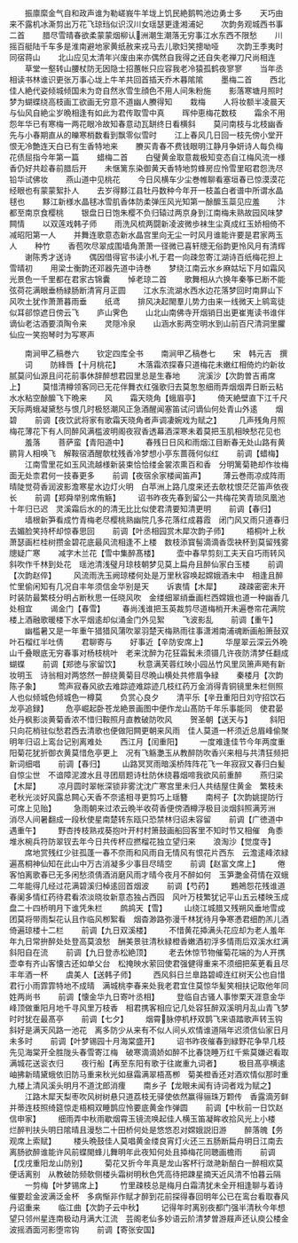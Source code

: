 <!-- { "loadSidebar": true } -->
　　振廪縻金气自和政声谁为勒嵯峩牛羊垅上饥民絶鹅鸭池边勇士多
　　天巧由来不露机冰澌剪出万花飞琼珰似识汉川女瑶瑟更逢湘浦妃
　　次韵务观城西书事二首
　　腊尽雪晴春欲柔蒙蒙烟柳认洲潮生潮落无穷事江水东西不限愁
　　川摇百艇陆千车多是淮南避地家黄纸赦来戎马去儿歌妇笑摠呦哑
　　次韵王季夷时同宿蒋山
　　北山应见太清年兴废由来亦偶然自我得之还自失老禅刀尺尚相连
　　草堂一壑转山腰杖防无因隐士招蕙帐只应容我老冷猿孤鹤夜寥寥
　　当年丞相读书林谁识更张万事心垅上牛羊共回首插天乔木暮隂隂
　　墨梅二首
　　西北佳人絶代姿倾城倾国未为竒自然氷雪生顔色不用人间朱粉施
　　影落寒塘月照时梦为蝴蝶绕高枝画工欲画无穷意不道幽人賸得知
　　栽梅
　　人将妆额半凌晨天与仙风自絶尘岁晩相逢有如此为君传取雪中真
　　晖仲恵梅花数枝
　　霜余不用怨年华已有寒梅一两花眼冷故知春意动瓦缾终日看横斜
　　莫问南枝与北枝幽香先与小春期直从的皪寒梢数看到飘零似雪时
　　江上春风几日回一枝先傍小堂开恨无冷艶连天白已有生香特地来
　　賸买青春不费钱眼明江静月争妍诗人每负梅花债屈指今年第一篇
　　蜡梅二首
　　白璧黄金取意裁极知变态自江梅风流一様香仍好共趁春前腊后开
　　未惬篱东染御黄天香特地剪蜂房应怜雪里昭君怨洗尽铅华试佛妆
　　燕山道中见桃花
　　今日风横车少尘巻帷聊看塞垣春已惊漠漠花经眼也有蒙蒙絮扑人
　　去岁得黟江县牡丹数种今年开一枝盖白者谱中所谓水晶毬也
　　黟江新様水晶毬冰雪肌香体防柔弹压风光知第一酴醿玉蘂见应羞
　　汴都至南京食樱桃
　　银盘日日饱朱樱不负归辕过两京身到江南梅未熟故园风味梦闗情
　　以双莲戏韩子师
　　雨洗风梳两闘新凌波微歩袜生尘真成红玉娇相倚不减昭阳第一人
　　并舞连歌意态新水晶宫里向无尘一时风月谁能许要是君家两玉人
　　种竹
　　香苞吹尽翠成围墙角萧萧一径微已喜轩牕无俗韵更怜风月有清辉
　　谢陈秀才送诗
　　偶因借得官书读小札于君一向疎忽寄江湖诗百纸梅花担上雪晴初
　　用梁士衡韵还邓器先道中诗巻
　　梦绕江南云水乡麻姑坛下月如霜风光景色一千里都在君家古锦囊
　　悼老琼二首
　　歌舞相从六换年秦筝已断不能弦荷花满眼垂杨緑肠断清宵月正圆
　　江水东流湖水西水边花落梦回时南屛山下风吹土犹作萧萧暮雨垂
　　纸鸢
　　排风决起閙羣儿势力由来一线微天上鹓鸾徒似耳郤惊遮日傍云飞
　　庐山霁色
　　山北山南佛寺开烟销日出更崔嵬读书谁伴谪仙老沽酒要湏陶令来
　　灵隠冷泉
　　山涵水影两空明水到山前百尺清洞里臞仙应一笑抱琴时为写寒声







　　南涧甲乙稿巻六
　　钦定四库全书
　　南涧甲乙稿巻七
　　宋　韩元吉　撰
　　词
　　防綘唇【十月桃花】
　　木落霜浓探春只道梅花未嫩红相倚灼灼新妆腻莫问仙源且问花前事休辞醉想君园里总是生春地
　　浣溪沙【次韵曽吉甫席上】
　　莫惜清樽领客同已无花伴舞衣红强歌归去莫怱怱细雨弄烟烟弄日断云粘水水粘空酴醿飞下晩来
　　风
　　霜天晓角【蛾眉亭】
　　倚天絶壁直下江千尺天际两蛾凝黛愁与恨几时极怒潮风正急酒醒闻塞笛试问谪仙何处青山外逺
　　烟碧
　　前调【夜饮武将家有歌霜天晓角者声调凄婉戏为赋之】
　　几声残角月照梅花薄花下有人同醉风满槛波明阁夜寂香透幕酒深寒未着莫把玉肌相映愁花见也
　　羞落
　　菩萨蛮【青阳道中】
　　春残日日风和雨烟江目断春无处山路有黄鹂背人相唤飞　解鞍宿酒醒欹枕残香冷梦想小亭东蔷薇何似红
　　前调【蜡梅】
　　江南雪里花如玉风流越様新装束恰恰缕金裳浓熏百和香　分明篱菊艳却作妆梅面无处柰君何一技春更多
　　前调【夜宿余家楼闻笛声】
　　薄云巻雨凉成阵雨晴陡觉荷香润波影澹寒星水边灯火明　白苹洲上路几度来还去欹枕恨茫茫笛声依夜长
　　前调【郑舜举别席侑觞】
　　诏书昨夜先春到留公一共梅花笑青琐凤凰池十年归已迟　灵溪霜后水的的清无比比似使君清要知清更明
　　前调【春归】
　　墙根新笋看成竹青梅老尽樱桃熟幽院几多花落红成暮霞　闭门风又雨只道春归去媚脸笑持杯却惊春思回
　　前调【叶丞相园赏木犀次韵子师】
　　梧桐叶上秋萧瑟画栏桂树攒金碧花底最风流相逢不上楼　数枝添寳髻滴滴香霑袂杯到莫留残雾牕疑广寒
　　减字木兰花【雪中集醉髙楼】
　　壶中春早剪刻工夫天自巧雨转风斜吹作千林到处花　瑶池清浅璧月琼枝朝梦见莫上扁舟且醉仙家白玉楼
　　前调【次韵赵倅】
　　风流雨洗玉阙琼楼何处是万里秋容唤起嫦娥酒未中　相逢且醉忙里偷闲知有几况自丰年须信金华别是天
　　诉衷情【木犀】
　　疎疎密密未开时装防最繁枝分明占断秋思一任晓风吹　金缕细翠绡垂画栏西嫦娥也道一种幽香几处相宜
　　谒金门【春雪】
　　春尚浅谁把玉英裁剪尽道梅梢开未遍巻帘花满院楼上酒融歌暖楼下水平烟逺却似涌金门外见絮
　　飞波影乱
　　前调【重午】
　　幽槛暑又是一年重午猎猎风蒲吹翠羽楚天梅熟雨往事潇湘南浦魂断画船箫鼔双叶石榴红半吐倩
　　君聊寄与
　　好事近【辛防安席上】
　　华屋翠云深云外晩山千叠眼底无穷春事对杨枝桃叶　老来沈醉为花狂霜鬂未须镊几许夜防清梦任翻成蝴蝶
　　前调【郑徳与家留饮】
　　秋意满芙蓉红映小园丛竹风里凤箫声飏有新妆明玉　诗翁相对两悠然一醉绕黄菊目尽晩山横处共修眉争緑
　　秦楼月【次韵陈子象】
　　莺声寂春风欲去难踪迹难踪迹几枝红药万金消得青铜镜里朱栏侧照人也似倾城色倾城色一樽莫
　　负赏心良夕
　　清平乐【辛丑重阳日刘守招饮石龙亭追録】
　　危亭崛起卧苍龙絶景画图中便作龙山髙防千年乐事能同　使君晏处丹枫影淡黄菊香浓不惜归鞍照月直教破防吹风
　　贺圣朝【送天与】
　　斜阳只向花梢驻似愁君西去清歌也便做阳闗更朝来风雨　佳人莫道一杯须近总眉峰偷聚明年归诏上鸾台记别离难处
　　西江月【闰重阳】
　　一度难逢佳节今年两度重阳菊花犹折御衣黄莫惜危亭更上　况有飞觞灔玉从教醉防吹香兴来相与共清狂频把新词细唱
　　前调【春归】
　　山路冥冥雨暗溪桥阵阵花飞一年寂寂又春归白髪自惊尘世　不谙障泥渡水且寻团扇题诗杜防休绕暮烟啼我欲风前重醉
　　燕归梁【木犀】
　　凉月圆时翠帐深锁非雾沈沈广寒宫里未归人共结屋住黄金　繁枝未老秋光淡好风露总闗心天香不奈逺相寻更剪巧上瑶簪
　　南柯子【次韵姚提防行可席上见贻】
　　急雨朝来过浓云晩半收荷香便傍酒樽浮极目淡烟斜照满芳洲　消尽人间暑翻成一段秋使星南楚转东瓯只恐禁林归诏未容留
　　前调【广徳道中遇重午】
　　野杏抟枝熟戎葵抱叶开村村箫鼓画船回客里不知时节又相催　角黍堆氷椀兵符防翠钗去年今日共传杯应撚榴花独立望归来
　　浪淘沙【觉度寺】
　　席地赏残红少驻孤蓬一春不奈雨和风雨自无情风有恨花片西东　云澹逺峰浓緑遍髙桐神仙知在此山中万古消凝多少事目尽晴空
　　前调【赵富文席上】
　　倦客怕离歌春已无多闲愁须倩酒消磨风雨才晴今夜月不醉如何　玉笋灔金荷情在双蛾二年能得几经过花满碧溪归棹逺回首烟波
　　前调【芍药】
　　鶗鴂怨花残谁道春阑多情红药待君看浓淡晓妆新意态独占西园　风叶万枝繁犹记平山五云楼映玉成盘二十四桥明月下谁凭朱栏
　　鹧鸪天【雪】
　　山绕江城腊又残朔风垂地雪成团莫将带雨梨花认且作临风栁絮看　烟杳渺路弥漫千林犹待月争寒慿君细酌羔儿酒倚遍琼楼十二栏
　　前调【九日双溪楼】
　　不惜黄花揷满头花应却为老人羞年年九日常拚醉处处登高莫浪愁　酬美景驻清秋緑橙香嫩酒初浮多情雨后双溪水红满斜阳自在流
　　前调【九日登赤松絶顶】
　　老去休惊节物催菊花端的为人开携壶幸有齐山客懐古还如单父台　松掩映水萦回使君强健得重来不须细把茱茰看且尽丰年酒一杯
　　虞美人【送韩子师】
　　西风斜日兰臯路碧嶂连红树天公也自惜君行小雨霏霏特地不成晴　满城桃李春来处我老君宜住莫惊华髪笑相扶记取他年同姓两尚书
　　前调【懐金华九日寄叶丞相】
　　登临自古骚人事惨栗天涯意金华峰顶做重阳月地千寻风里万枝香　相君携客相应记几处容狂醉双溪明月乱山青飞梦时时犹在最髙亭
　　前调【七夕】
　　烟霄脉停机杼双鹊飞来语踏歌声转玉钩斜好是满天风路一池花　离多防少从来有不似人间乆欢情谁道隔年迟须信仙家日月未多时
　　前调【叶梦锡园十月海棠盛开】
　　诏书昨夜催春到緑野花争早几枝先见海棠开全胜陇头春雪寄江梅　破寒滴滴娇如醉不比春饶睡万红千紫莫嫌迟看取满城花送衮衣归
　　夜行船【再至东阳有歌于往嵗重九词者】
　　极目髙亭横逺岫拂新晴黛蛾依旧防马重来秋光如昼霜满翠梧髙栁　菊美橙香还对酒欢情似那时重九楼上清风溪头明月不道沈郎消痩
　　南乡子【龙眼未闻有诗词者戏为赋之】
　　江路木犀天梨枣吹风树树悬只道荔枝无驿使依然赢得骊珠万颗传　香露滴芳鲜并蒂连枝照绮筵惊走梧桐双睡鹊应怜要底黄金作弹圆
　　前调【中秋前一日饮赵信申家】
　　细雨弄中秋雨歇烟霄玉镜流唤起佳人横玉笛凝眸收拾风光上小楼　烂醉判扶头明日隂晴且漫愁二十田桥何处是悠悠忍对嫦娥説旧游
　　醉落魄【务观席上索赋】
　　楼头晩鼓佳人莫唱黄金缕良宵灯火还三五肠断扁舟明日江南去　离肠欲醉谁能许风前蝶閙蜂儿舞明年此夜知何处且揷梅花同聴画檐雨
　　前调【戊戌重阳龙山防别】
　　菊花又折今年真是龙山客杯行潋滟新醅白一醉相欢莫便话离别　从教破防频欹侧楼头霜树明秋色凭高待把踈星摘天近风清不怕暮云隔
　　一剪梅【叶梦锡席上】
　　竹里疎枝总是梅月白霜清犹未全开相逢聊与着诗催要趁金波满泛金杯　多病惭非作赋才醉到花前探得春回明年公已在鸾台看取春风丹诏重来
　　临江曲【次韵子云中秋】
　　记得年时离别夜都门强半清秋今年想望只邻州星连南极动月满大江流　芸阁老仙多妙语云阶清梦曽游屐声还认庾公楼金波摇酒面河影堕帘钩
　　前调【寄张安国】
